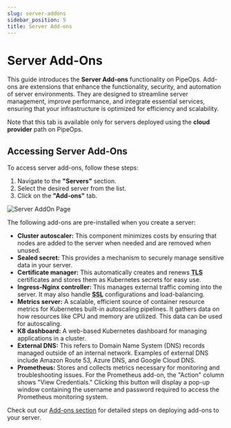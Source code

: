 ```yaml
---
slug: server-addons
sidebar_position: 5
title: Server Add-ons
---
```


# Server Add-Ons

This guide introduces the **Server Add-ons** functionality on PipeOps. Add-ons are extensions that enhance the functionality, security, and automation of server environments. They are designed to streamline server management, improve performance, and integrate essential services, ensuring that your infrastructure is optimized for efficiency and scalability.

Note that this tab is available only for servers deployed using the **cloud provider** path on PipeOps.

## Accessing Server Add-Ons
To access server add-ons, follow these steps:
1. Navigate to the **"Servers"** section.
2. Select the desired server from the list.
3. Click on the **"Add-ons"** tab.

![Server AddOn Page](https://pub-950943fa1bc54978bed46ef104f9d81a.r2.dev/Documentation%20Images/server-addon-page.png)

The following add-ons are pre-installed when you create a server:

- **Cluster autoscaler:** This component minimizes costs by ensuring that nodes are added to the server when needed and are removed when unused.
- **Sealed secret:** This provides a mechanism to securely manage sensitive data in your server.
- **Certificate manager:** This automatically creates and renews <abbr title="Transport Layer Security (TLS) is a security protocol designed to facilitate privacy and data security for communications over the internet">**TLS**</abbr> certificates and stores them as Kubernetes secrets for easy use.
- **Ingress-Nginx controller:** This manages external traffic coming into the server. It may also handle <abbr title="Secure Sockets Layer, or SSL, is a security protocol that encrypts data exchanged between a server and a browser (or between two servers)">**SSL**</abbr> configurations and load-balancing.
- **Metrics server:** A scalable, efficient source of container resource metrics for Kubernetes built-in autoscaling pipelines. It gathers data on how resources like CPU and memory are utilized. This data can be used for autoscaling.
- **K8 dashboard:** A web-based Kubernetes dashboard for managing applications in a cluster.
- **External DNS:** This refers to Domain Name System (DNS) records managed outside of an internal network. Examples of external DNS include Amazon Route 53, Azure DNS, and Google Cloud DNS.
- **Prometheus:** Stores and collects metrics necessary for monitoring and troubleshooting issues. 
For the Prometheus add-on, the "Action" column shows "View Credentials." Clicking this button will display a pop-up window containing the username and password required to access the Prometheus monitoring system.

Check out our [Add-ons section](/docs/addons/addon-deployment.md) for detailed steps on deploying add-ons to your server.
